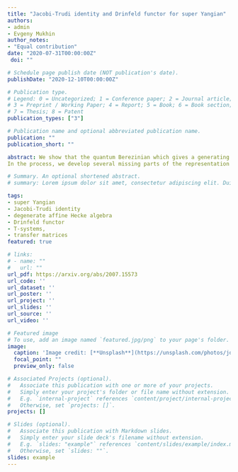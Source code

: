 ```yaml
---
title: "Jacobi-Trudi identity and Drinfeld functor for super Yangian"
authors:
- admin
- Evgeny Mukhin
author_notes:
- "Equal contribution"
date: "2020-07-31T00:00:00Z"
 doi: ""

# Schedule page publish date (NOT publication's date).
publishDate: "2020-12-10T00:00:00Z"

# Publication type.
# Legend: 0 = Uncategorized; 1 = Conference paper; 2 = Journal article;
# 3 = Preprint / Working Paper; 4 = Report; 5 = Book; 6 = Book section;
# 7 = Thesis; 8 = Patent
publication_types: ["3"]

# Publication name and optional abbreviated publication name.
publication: ""
publication_short: ""

abstract: We show that the quantum Berezinian which gives a generating function of the integrals of motions of XXX spin chains associated to super Yangian $\mathrm{Y}(\mathfrak{gl}_{m|n})$ can be written as a ratio of two difference operators of orders m and n whose coefficients are ratios of transfer matrices corresponding to explicit skew Young diagrams.
In the process, we develop several missing parts of the representation theory of $\mathrm{Y}(\mathfrak{gl}_{m|n})$ such as q-character theory, Jacobi-Trudi identity, Drinfeld functor, extended T-systems, Harish-Chandra map.

# Summary. An optional shortened abstract.
# summary: Lorem ipsum dolor sit amet, consectetur adipiscing elit. Duis posuere tellus ac convallis placerat. Proin tincidunt magna sed ex sollicitudin condimentum.

tags: 
- super Yangian
- Jacobi-Trudi identity
- degenerate affine Hecke algebra
- Drinfeld functor
- T-systems,
- transfer matrices
featured: true

# links:
# - name: ""
#   url: ""
url_pdf: https://arxiv.org/abs/2007.15573
url_code: ''
url_dataset: ''
url_poster: ''
url_project: ''
url_slides: ''
url_source: ''
url_video: ''

# Featured image
# To use, add an image named `featured.jpg/png` to your page's folder. 
image:
  caption: 'Image credit: [**Unsplash**](https://unsplash.com/photos/jdD8gXaTZsc)'
  focal_point: ""
  preview_only: false

# Associated Projects (optional).
#   Associate this publication with one or more of your projects.
#   Simply enter your project's folder or file name without extension.
#   E.g. `internal-project` references `content/project/internal-project/index.md`.
#   Otherwise, set `projects: []`.
projects: []

# Slides (optional).
#   Associate this publication with Markdown slides.
#   Simply enter your slide deck's filename without extension.
#   E.g. `slides: "example"` references `content/slides/example/index.md`.
#   Otherwise, set `slides: ""`.
slides: example
---
```

